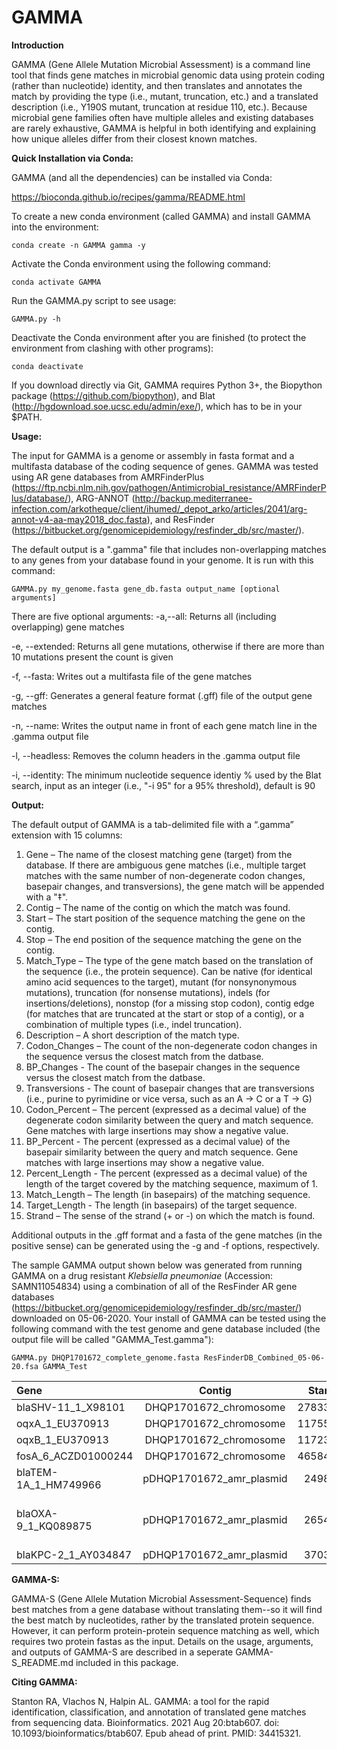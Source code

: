 # GAMMA
**Introduction**

GAMMA (Gene Allele Mutation Microbial Assessment) is a command line tool that finds gene matches in microbial genomic data using protein coding (rather than nucleotide) identity, and then translates and annotates the match by providing the type (i.e., mutant, truncation, etc.) and a translated description (i.e., Y190S mutant, truncation at residue 110, etc.). Because microbial gene families often have multiple alleles and existing databases are rarely exhaustive, GAMMA is helpful in both identifying and explaining how unique alleles differ from their closest known matches.

**Quick Installation via Conda:**

GAMMA (and all the dependencies) can be installed via Conda:

https://bioconda.github.io/recipes/gamma/README.html

To create a new conda environment (called GAMMA) and install GAMMA into the environment:
```
conda create -n GAMMA gamma -y
```
Activate the Conda environment using the following command:
```
conda activate GAMMA
```
Run the GAMMA.py script to see usage:
```
GAMMA.py -h
```
Deactivate the Conda environment after you are finished (to protect the environment from clashing with other programs):
```
conda deactivate
```
If you download directly via Git, GAMMA requires Python 3+, the Biopython package (https://github.com/biopython), and Blat (http://hgdownload.soe.ucsc.edu/admin/exe/), which has to be in your $PATH.

**Usage:**

The input for GAMMA is a genome or assembly in fasta format and a multifasta database of the coding sequence of genes. GAMMA was tested using AR gene databases from AMRFinderPlus (https://ftp.ncbi.nlm.nih.gov/pathogen/Antimicrobial_resistance/AMRFinderPlus/database/), ARG-ANNOT (http://backup.mediterranee-infection.com/arkotheque/client/ihumed/_depot_arko/articles/2041/arg-annot-v4-aa-may2018_doc.fasta), and ResFinder (https://bitbucket.org/genomicepidemiology/resfinder_db/src/master/).

The default output is a ".gamma" file that includes non-overlapping matches to any genes from your database found in your genome. It is run with this command:
```
GAMMA.py my_genome.fasta gene_db.fasta output_name [optional arguments]
```
There are five optional arguments:
  -a,--all:            Returns all (including overlapping) gene matches
  
  -e, --extended:      Returns all gene mutations, otherwise if there are more than 10 mutations present the count is given
  
  -f, --fasta:         Writes out a multifasta file of the gene matches
  
  -g, --gff:            Generates a general feature format (.gff) file of the output gene matches
  
  -n, --name:            Writes the output name in front of each gene match line in the .gamma output file
  
  -l, --headless:            Removes the column headers in the .gamma output file
  
  -i, --identity:      The minimum nucleotide sequence identiy % used by the Blat search, input as an integer (i.e., "-i 95" for a 95% threshold), default is 90

**Output:**

The default output of GAMMA is a tab-delimited file with a “.gamma” extension with 15 columns:
1. Gene – The name of the closest matching gene (target) from the database. If there are ambiguous gene matches (i.e., multiple target matches with the same number of non-degenerate codon changes, basepair changes, and transversions), the gene match will be appended with a "‡".
2. Contig – The name of the contig on which the match was found.
3. Start – The start position of the sequence matching the gene on the contig.
4. Stop – The end position of the sequence matching the gene on the contig.
5. Match_Type – The type of the gene match based on the translation of the sequence (i.e., the protein sequence). Can be native (for identical amino acid sequences to the target), mutant (for nonsynonymous mutations), truncation (for nonsense mutations), indels (for insertions/deletions), nonstop (for a missing stop codon), contig edge (for matches that are truncated at the start or stop of a contig), or a combination of multiple types (i.e., indel truncation).
6. Description – A short description of the match type.
7. Codon_Changes – The count of the non-degenerate codon changes in the sequence versus the closest match from the datbase.
8. BP_Changes - The count of the basepair changes in the sequence versus the closest match from the datbase.
9. Transversions - The count of basepair changes that are transversions (i.e., purine to pyrimidine or vice versa, such as an A -> C or a T -> G)
10. Codon_Percent – The percent (expressed as a decimal value) of the degenerate codon similarity between the query and match sequence. Gene matches with large insertions may show a negative value.
11. BP_Percent - The percent (expressed as a decimal value) of the basepair similarity between the query and match sequence. Gene matches with large insertions may show a negative value.
12. Percent_Length - The percent (expressed as a decimal value) of the length of the target covered by the matching sequence, maximum of 1.
13. Match_Length – The length (in basepairs) of the matching sequence.
14. Target_Length - The length (in basepairs) of the target sequence.
15. Strand – The sense of the strand (+ or -) on which the match is found.

Additional outputs in the .gff format and a fasta of the gene matches (in the positive sense) can be generated using the -g and -f options, respectively.

The sample GAMMA output shown below was generated from running GAMMA on a drug resistant *Klebsiella pneumoniae* (Accession: SAMN11054834) using a combination of all of the ResFinder AR gene databases (https://bitbucket.org/genomicepidemiology/resfinder_db/src/master/) downloaded on 05-06-2020. Your install of GAMMA can be tested using the following command with the test genome and gene database included (the output file will be called "GAMMA_Test.gamma"):

```
GAMMA.py DHQP1701672_complete_genome.fasta ResFinderDB_Combined_05-06-20.fsa GAMMA_Test
```

Gene | Contig | Start | Stop | Match_Type | Description | Codon_Changes | BP_Changes | Transversions | Codon_Percent | BP_Percent | Percent_Length | Match_Length | Target_Length | Strand |
| :--- | :---: | :---: | :---: | :---: | :---: | :---: | :---: | :---: | :---: | :---: | :---: | :---: | :---: | :---: |
| blaSHV-11_1_X98101 | DHQP1701672_chromosome | 2783310 | 2784171 | Native | No coding mutations | 0 | 8 | 3 | 1 | 0.9907 | 1 | 861 | 861 | + |
| oqxA_1_EU370913 | DHQP1701672_chromosome | 1175518 | 1176694 | Native | No coding mutations | 0 | 10 | 3 | 1 | 0.9915 | 1 | 1176 | 1176 | - |
| oqxB_1_EU370913 | DHQP1701672_chromosome | 1172342 | 1175495 | Mutant | G148N,G540S,D749E, | 3 | 39 | 14 | 0.9971 | 0.9876 | 1 | 3153 | 3153 | - |
| fosA_6_ACZD01000244 | DHQP1701672_chromosome | 4658498 | 4658918 | Native | No coding mutations | 0 | 12 | 2 | 1 | 0.9714 | 1 | 420 | 420 | - |
| blaTEM-1A_1_HM749966 | pDHQP1701672_amr_plasmid | 24988 | 25849 | Native | No coding mutations | 0 | 1 | 1 | 1 | 0.9988 | 1 | 861 | 861 | - |
| blaOXA-9_1_KQ089875 | pDHQP1701672_amr_plasmid | 26548 | 27373 | Truncation | truncation at codon 112 (of 275 codons),1 coding mutations | 1 | 1 | 0 | 0.9964 | 0.9988 | 1 | 825 | 825 | - |
| blaKPC-2_1_AY034847 | pDHQP1701672_amr_plasmid | 37034 | 37916 | Native | No coding mutations | 0 | 0 | 0 | 1 | 1 | 1 | 882 | 882 | - |


**GAMMA-S:**

GAMMA-S (Gene Allele Mutation Microbial Assessment-Sequence) finds best matches from a gene database without translating them--so it will find the best match by nucleotides, rather by the translated protein sequence. However, it can perform protein-protein sequence matching as well, which requires two protein fastas as the input. Details on the usage, arguments, and outputs of GAMMA-S are described in a seperate GAMMA-S_README.md included in this package.

**Citing GAMMA:**

Stanton RA, Vlachos N, Halpin AL. GAMMA: a tool for the rapid identification, classification, and annotation of translated gene matches from sequencing data. Bioinformatics. 2021 Aug 20:btab607. doi: 10.1093/bioinformatics/btab607. Epub ahead of print. PMID: 34415321.
